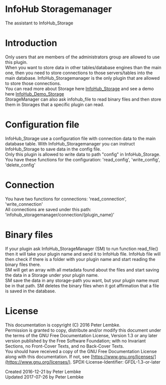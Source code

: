 # InfoHub Storagemanager

The assistant to InfoHub_Storage

# Introduction

Only users that are members of the administrators group are allowed to use this plugin.  
When you want to store data in other tables/database engines than the main one, then you need to store connections to
those servers/tables into the main database. InfoHub_Storagemanager is the only plugin that are allowed to store those
connections.  
You can read more about Storage here [InfoHub_Storage](plugin,infohub_storage) and see a demo
here [InfoHub_Demo_Storage](plugin,infohub_demo_storage)  
StorageManager can also ask infohub_file to read binary files and then store them in Storages that a specific plugin can
read.

# Configuration file

InfoHub_Storage use a configuration file with connection data to the main database table. With InfoHub_Storagemanager
you can instruct InfoHub_Storage to save data in the config file.  
Only this plugin is allowed to write data to path "config" in InfoHub_Storage.  
You have these functions for the configuration: 'read_config', 'write_config', 'delete_config'

# Connection

You have two functions for connections: 'read_connection', 'write_connection'  
All connections are saved under this path: 'infohub_storagemanager/connection/{plugin_name}'

# Binary files

If your plugin ask InfoHub_StorageManager (SM) to run function read_file() then it will take your plugin name and send
it to InfoHub file. InfoHub file will then check if there is a folder with your plugin name and start reading the binary
files there.  
SM will get an array with all metadata found about the files and start saving the data in a Storage under your plugin
name.  
SM save the data in any storage-path you want, but your plugin name must be in that path. SM deletes the binary files
when it got affirmation that a file is saved in the database.

# License

This documentation is copyright (C) 2016 Peter Lembke.  
Permission is granted to copy, distribute and/or modify this document under the terms of the GNU Free Documentation
License, Version 1.3 or any later version published by the Free Software Foundation; with no Invariant Sections, no
Front-Cover Texts, and no Back-Cover Texts.  
You should have received a copy of the GNU Free Documentation License along with this documentation. If not,
see [https://www.gnu.org/licenses/](https://www.gnu.org/licenses/). SPDX-License-Identifier: GFDL-1.3-or-later

Created 2016-12-21 by Peter Lembke  
Updated 2017-07-26 by Peter Lembke  
